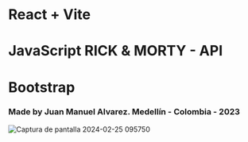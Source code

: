 # React + Vite

<h1>JavaScript RICK & MORTY - API</h1>
<h1>Bootstrap</h1>

<h3>Made by Juan Manuel Alvarez.  Medellín - Colombia - 2023 </h3>

![Captura de pantalla 2024-02-25 095750](https://github.com/Sirio2022/Rick-and-Morty-APP/assets/105917953/ec87b926-34c9-486e-9f9e-bf6f86a15d26)

